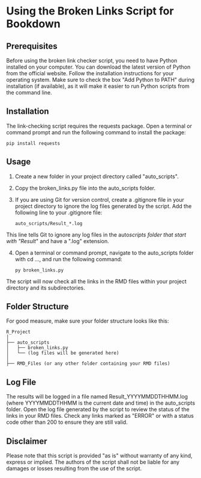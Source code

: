 # Using the Broken Links Script for Bookdown

## Prerequisites

Before using the broken link checker script, you need to have Python installed on your computer. You can download the latest version of Python from the official website. Follow the installation instructions for your operating system. Make sure to check the box "Add Python to PATH" during installation (if available), as it will make it easier to run Python scripts from the command line.

## Installation

The link-checking script requires the requests package. Open a terminal or command prompt and run the following command to install the package:

```
pip install requests
```

## Usage

1. Create a new folder in your project directory called "auto_scripts".
2. Copy the broken_links.py file into the auto_scripts folder.
3. If you are using Git for version control, create a .gitignore file in your project directory to ignore the log files generated by the script. Add the following line to your .gitignore file:

   ```
   auto_scripts/Result_*.log
   ```

This line tells Git to ignore any log files in the auto*scripts folder that start with "Result*" and have a ".log" extension.

4. Open a terminal or command prompt, navigate to the auto_scripts folder with cd ..., and run the following command:

   ```
   py broken_links.py
   ```

The script will now check all the links in the RMD files within your project directory and its subdirectories.

## Folder Structure

For good measure, make sure your folder structure looks like this:

```
R_Project
│
├── auto_scripts
│   ├── broken_links.py
│   └── (log files will be generated here)
│
├── RMD_Files (or any other folder containing your RMD files)
```

## Log File

The results will be logged in a file named Result_YYYYMMDDTHHMM.log (where YYYYMMDDTHHMM is the current date and time) in the auto_scripts folder. Open the log file generated by the script to review the status of the links in your RMD files. Check any links marked as "ERROR" or with a status code other than 200 to ensure they are still valid.

## Disclaimer

Please note that this script is provided "as is" without warranty of any kind, express or implied. The authors of the script shall not be liable for any damages or losses resulting from the use of the script.
